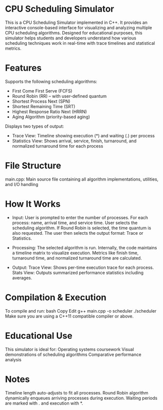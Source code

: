 # CPU Scheduling Simulator
This is a CPU Scheduling Simulator implemented in C++. It provides an interactive console-based interface for visualizing and analyzing multiple CPU scheduling algorithms. Designed for educational purposes, this simulator helps students and developers understand how various scheduling techniques work in real-time with trace timelines and statistical metrics.

# Features
Supports the following scheduling algorithms:
- First Come First Serve (FCFS)
- Round Robin (RR) – with user-defined quantum
- Shortest Process Next (SPN)
- Shortest Remaining Time (SRT)
- Highest Response Ratio Next (HRRN)
- Aging Algorithm (priority-based aging)

Displays two types of output:
- Trace View: Timeline showing execution (*) and waiting (.) per process
- Statistics View: Shows arrival, service, finish, turnaround, and normalized turnaround time for each process

# File Structure
main.cpp: Main source file containing all algorithm implementations, utilities, and I/O handling

# How It Works
- Input:
User is prompted to enter the number of processes.
For each process: name, arrival time, and service time.
User selects the scheduling algorithm.
If Round Robin is selected, the time quantum is also requested.
The user then selects the output format: Trace or Statistics.

- Processing:
The selected algorithm is run.
Internally, the code maintains a timeline matrix to visualize execution.
Metrics like finish time, turnaround time, and normalized turnaround time are calculated.

- Output:
Trace View: Shows per-time execution trace for each process.
Stats View: Outputs summarized performance statistics including averages.

# Compilation & Execution
To compile and run:
bash
Copy
Edit
g++ main.cpp -o scheduler
./scheduler
Make sure you are using a C++11 compatible compiler or above.

# Educational Use
This simulator is ideal for:
Operating systems coursework
Visual demonstrations of scheduling algorithms
Comparative performance analysis

# Notes
Timeline length auto-adjusts to fit all processes.
Round Robin algorithm dynamically enqueues arriving processes during execution.
Waiting periods are marked with . and execution with *.
